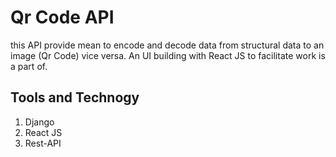 # Qr Code API
this API provide mean to encode and decode data from structural data to an image (Qr Code) vice versa.
An UI building with React JS to facilitate work is a part of.
## Tools and Technogy
1. Django
2. React JS
3. Rest-API
